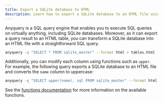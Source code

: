 ```yaml
---
title: Export a SQLite database to HTML
description: Learn how to export a SQLite database to an HTML file using Anyquery.
---
```


Anyquery is a SQL query engine that enables you to execute SQL queries on virtually anything, including SQLite databases. Moreover, as it can export a query result to an HTML table, you can transform a SQLite database into an HTML file with a straightforward SQL query.

```bash
anyquery -q "SELECT * FROM sqlite_master" --format html > tables.html
```

Additionally, you can modify each column using functions such as `upper`. For example, the following query exports a SQLite database to an HTML file and converts the `name` column to uppercase:

```bash
anyquery -q "SELECT upper(name), sql FROM sqlite_master" --format html > tables.html
```

See the [functions documentation](/docs/reference/functions) for more information on the available functions.
